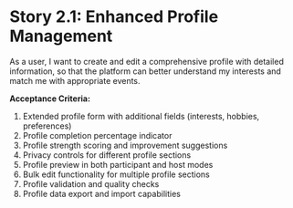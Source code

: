 # Story 2.1: Enhanced Profile Management

As a user,
I want to create and edit a comprehensive profile with detailed information,
so that the platform can better understand my interests and match me with appropriate events.

**Acceptance Criteria:**

1. Extended profile form with additional fields (interests, hobbies, preferences)
2. Profile completion percentage indicator
3. Profile strength scoring and improvement suggestions
4. Privacy controls for different profile sections
5. Profile preview in both participant and host modes
6. Bulk edit functionality for multiple profile sections
7. Profile validation and quality checks
8. Profile data export and import capabilities
